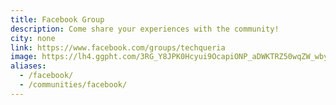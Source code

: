 ```yaml
---
title: Facebook Group
description: Come share your experiences with the community!
city: none
link: https://www.facebook.com/groups/techqueria
image: https://lh4.ggpht.com/3RG_Y8JPK0Hcyui9OcapiONP_aDWKTRZ50wqZW_wbyOF0FamAYEYZfMTW9Cs1OT1kA
aliases:
  - /facebook/
  - /communities/facebook/
---
```

